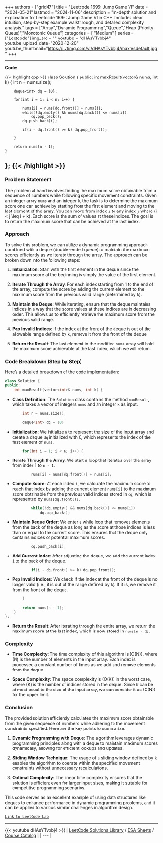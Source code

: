
+++
authors = ["grid47"]
title = "Leetcode 1696: Jump Game VI"
date = "2024-05-21"
lastmod = "2024-11-06"
description = "In-depth solution and explanation for Leetcode 1696: Jump Game VI in C++. Includes clear intuition, step-by-step example walkthrough, and detailed complexity analysis."
tags = ["Array","Dynamic Programming","Queue","Heap (Priority Queue)","Monotonic Queue"]
categories = [
    "Medium"
]
series = ["Leetcode"]
img_src = ""
youtube = "dHAsYTvbbj4"
youtube_upload_date="2020-12-20"
youtube_thumbnail="https://i.ytimg.com/vi/dHAsYTvbbj4/maxresdefault.jpg"
+++



---
**Code:**

{{< highlight cpp >}}
class Solution {
public:
    int maxResult(vector<int>& nums, int k) {
        int n = nums.size();
        
        deque<int> dq = {0};
        
        for(int i = 1; i < n; i++) {
            
            nums[i] = nums[dq.front()] + nums[i];
            while(!dq.empty() && nums[dq.back()] <= nums[i])
                dq.pop_back();
            dq.push_back(i);
            
            if(i - dq.front() >= k) dq.pop_front();
            
        }
        
        return nums[n - 1];
    }
};
{{< /highlight >}}
---

### Problem Statement

The problem at hand involves finding the maximum score obtainable from a sequence of numbers while following specific movement constraints. Given an integer array `nums` and an integer `k`, the task is to determine the maximum score one can achieve by starting from the first element and moving to the last element of the array. You can move from index `i` to any index `j` where \(i < j \leq i + k\). Each score is the sum of values at these indices. The goal is to return the maximum score that can be achieved at the last index.

### Approach

To solve this problem, we can utilize a dynamic programming approach combined with a deque (double-ended queue) to maintain the maximum scores efficiently as we iterate through the array. The approach can be broken down into the following steps:

1. **Initialization**: Start with the first element in the deque since the maximum score at the beginning is simply the value of the first element.

2. **Iterate Through the Array**: For each index starting from 1 to the end of the array, compute the score by adding the current element to the maximum score from the previous valid range (determined by `k`).

3. **Maintain the Deque**: While iterating, ensure that the deque maintains indices in a way that the score values at these indices are in decreasing order. This allows us to efficiently retrieve the maximum score from the previous valid range.

4. **Pop Invalid Indices**: If the index at the front of the deque is out of the allowable range defined by `k`, remove it from the front of the deque.

5. **Return the Result**: The last element in the modified `nums` array will hold the maximum score achievable at the last index, which we will return.

### Code Breakdown (Step by Step)

Here’s a detailed breakdown of the code implementation:

```cpp
class Solution {
public:
    int maxResult(vector<int>& nums, int k) {
```
- **Class Definition**: The `Solution` class contains the method `maxResult`, which takes a vector of integers `nums` and an integer `k` as input.

```cpp
        int n = nums.size();
        
        deque<int> dq = {0};
```
- **Initialization**: We initialize `n` to represent the size of the input array and create a deque `dq` initialized with 0, which represents the index of the first element of `nums`.

```cpp
        for(int i = 1; i < n; i++) {
```
- **Iterate Through the Array**: We start a loop that iterates over the array from index 1 to `n - 1`.

```cpp
            nums[i] = nums[dq.front()] + nums[i];
```
- **Compute Score**: At each index `i`, we calculate the maximum score to reach that index by adding the current element `nums[i]` to the maximum score obtainable from the previous valid indices stored in `dq`, which is represented by `nums[dq.front()]`.

```cpp
            while(!dq.empty() && nums[dq.back()] <= nums[i])
                dq.pop_back();
```
- **Maintain Deque Order**: We enter a while loop that removes elements from the back of the deque as long as the score at those indices is less than or equal to the current score. This ensures that the deque only contains indices of potential maximum scores.

```cpp
            dq.push_back(i);
```
- **Add Current Index**: After adjusting the deque, we add the current index `i` to the back of the deque.

```cpp
            if(i - dq.front() >= k) dq.pop_front();
```
- **Pop Invalid Indices**: We check if the index at the front of the deque is no longer valid (i.e., it is out of the range defined by `k`). If it is, we remove it from the front of the deque.

```cpp
        }
        
        return nums[n - 1];
    }
};
```
- **Return the Result**: After iterating through the entire array, we return the maximum score at the last index, which is now stored in `nums[n - 1]`.

### Complexity

- **Time Complexity**: The time complexity of this algorithm is \(O(N)\), where \(N\) is the number of elements in the input array. Each index is processed a constant number of times as we add and remove elements from the deque.

- **Space Complexity**: The space complexity is \(O(K)\) in the worst case, where \(K\) is the number of indices stored in the deque. Since `K` can be at most equal to the size of the input array, we can consider it as \(O(N)\) for the upper limit.

### Conclusion

The provided solution efficiently calculates the maximum score obtainable from the given sequence of numbers while adhering to the movement constraints specified. Here are the key points to summarize:

1. **Dynamic Programming with Deque**: The algorithm leverages dynamic programming principles along with a deque to maintain maximum scores dynamically, allowing for efficient lookups and updates.

2. **Sliding Window Technique**: The usage of a sliding window defined by `k` enables the algorithm to operate within the specified movement constraints without unnecessary recalculations.

3. **Optimal Complexity**: The linear time complexity ensures that the solution is efficient even for larger input sizes, making it suitable for competitive programming scenarios.

This code serves as an excellent example of using data structures like deques to enhance performance in dynamic programming problems, and it can be applied to various similar challenges in algorithm design.

[`Link to LeetCode Lab`](https://leetcode.com/problems/jump-game-vi/description/)

---
{{< youtube dHAsYTvbbj4 >}}
| [LeetCode Solutions Library](https://grid47.xyz/leetcode/) / [DSA Sheets](https://grid47.xyz/sheets/) / [Course Catalog](https://grid47.xyz/courses/) |
| --- |
